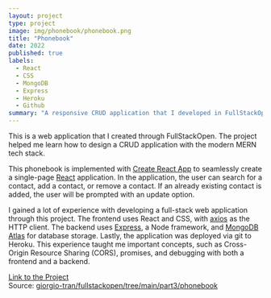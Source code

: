 ```yaml
---
layout: project
type: project
image: img/phonebook/phonebook.png
title: "Phonebook"
date: 2022
published: true
labels:
  - React
  - CSS
  - MongoDB
  - Express
  - Heroku
  - Github
summary: "A responsive CRUD application that I developed in FullStackOpen"
---
```


This is a web application that I created through FullStackOpen. The project helped me learn how to design a CRUD application with the modern MERN tech stack.

This phonebook is implemented with [Create React App](https://create-react-app.dev) to seamlessly create a single-page [React](https://reactjs.org) application. In the application, the user can search for a contact, add a contact, or remove a contact. If an already existing contact is added, the user will be prompted with an update option. 

I gained a lot of experience with developing a full-stack web application through this project. The frontend uses React and CSS, with [axios](https://axios-http.com) as the HTTP client. The backend uses [Express](https://expressjs.com), a Node framework, and [MongoDB Atlas](https://www.mongodb.com/atlas/database) for database storage. Lastly, the application was deployed via git to Heroku. This experience taught me important concepts, such as Cross-Origin Resource Sharing (CORS), promises, and debugging with both a frontend and a backend.

<!-- Here is some example code to illustrate Simple Schema use:

{% gist 9defa1fb3f4eb593ba5fa9eacedca960 %} -->
<a href="https://phonebook-fso2022-gt.herokuapp.com/"> Link to the Project </a> <br>
Source: <a href="https://github.com/giorgio-tran/fullstackopen/tree/main/part3/phonebook">giorgio-tran/fullstackopen/tree/main/part3/phonebook</a>
